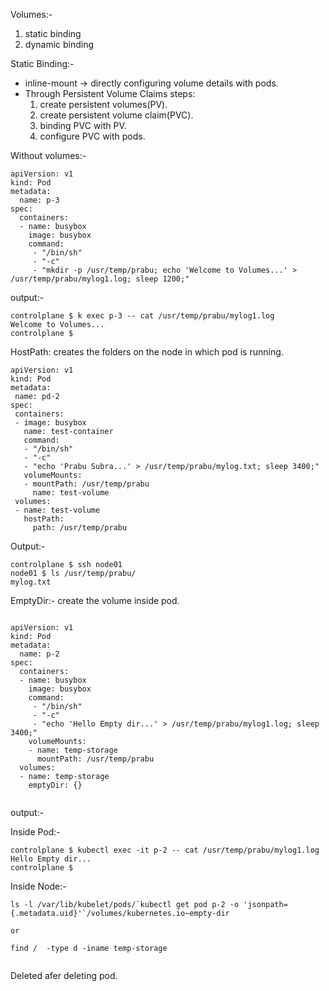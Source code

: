 Volumes:-
  1. static binding
  2. dynamic binding

Static Binding:-
  - inline-mount -> directly configuring volume details with pods.
  - Through Persistent Volume Claims
    steps:
     1. create persistent volumes(PV).
     2. create persistent volume claim(PVC).
     3. binding PVC with PV.
     4. configure PVC with pods.

Without volumes:-

```
apiVersion: v1
kind: Pod
metadata:
  name: p-3
spec:
  containers:
  - name: busybox
    image: busybox
    command:
     - "/bin/sh"
     - "-c"
     - "mkdir -p /usr/temp/prabu; echo 'Welcome to Volumes...' > /usr/temp/prabu/mylog1.log; sleep 1200;"
```
output:-
```
controlplane $ k exec p-3 -- cat /usr/temp/prabu/mylog1.log
Welcome to Volumes...
controlplane $ 
```

HostPath:
 creates the folders on the node in which pod is running.
 ```
apiVersion: v1
kind: Pod
metadata:
  name: pd-2
spec:
  containers:
  - image: busybox
    name: test-container
    command:
    - "/bin/sh"
    - "-c"
    - "echo 'Prabu Subra...' > /usr/temp/prabu/mylog.txt; sleep 3400;"
    volumeMounts:
    - mountPath: /usr/temp/prabu
      name: test-volume
  volumes:
  - name: test-volume
    hostPath:
      path: /usr/temp/prabu

```
Output:-
```
controlplane $ ssh node01
node01 $ ls /usr/temp/prabu/
mylog.txt

```

EmptyDir:-
create the volume inside pod.

```

apiVersion: v1
kind: Pod
metadata:
  name: p-2
spec:
  containers:
  - name: busybox
    image: busybox
    command:
     - "/bin/sh"
     - "-c"
     - "echo 'Hello Empty dir...' > /usr/temp/prabu/mylog1.log; sleep 3400;"
    volumeMounts:
    - name: temp-storage
      mountPath: /usr/temp/prabu
  volumes:
  - name: temp-storage
    emptyDir: {}
    
```

output:-

 Inside Pod:-
```
controlplane $ kubectl exec -it p-2 -- cat /usr/temp/prabu/mylog1.log
Hello Empty dir...
controlplane $ 
```
 Inside Node:-
 
 ```
 ls -l /var/lib/kubelet/pods/`kubectl get pod p-2 -o 'jsonpath={.metadata.uid}'`/volumes/kubernetes.io~empty-dir
 
 or 
 
 find /  -type d -iname temp-storage
 
 
 ```
Deleted afer deleting pod.
